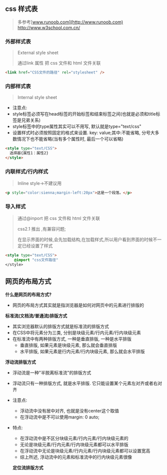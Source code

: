 ## css 样式表

>  多参考[www.runoob.com](http://www.runoob.com)       http://www.w3school.com.cn/

### 外部样式表

>  External style sheet
>
>  通过link 属性 把 css 文件和 html 文件关联

~~~html
<link href="CSS文件的路径" rel="stylesheet" />
~~~





### 内部样式表

> Internal style sheet

- 注意点:
- style标签必须写在head标签的开始标签和结束标签之间(也就是必须和title标签是兄弟关系)
- style标签中的type属性其实可以不用写, 默认就是type="text/css"
- 设置样式时必须按照固定的格式来设置. key: value;其中:不能省略, 分号大多数情况下也不能省略(当有多个属性时, 最后一个可以省略)

~~~html
<style type="text/CSS"> 
  选择器{属性1：属性2}
</style>
~~~



### 内联样式/行内样式

> Inline style->不建议用

~~~html
<p style="color:sienna;margin-left:20px">这是一个段落。</p>
~~~

### 导入样式

> 通过@inport 把 css 文件和 html 文件关联
>
> css2.1 推出 ,有兼容问题;
>
> 在显示界面的时候,会先加载结构,在加载样式,所以用户看到界面的时候不一定已经设置了样式

~~~html
<style type="text/CSS"> 
	@import "css文件路径"
</style>
~~~



## 网页的布局方式

**什么是网页的布局方式?**

- 网页的布局方式其实就是指浏览器是如何对网页中的元素进行排版的

**标准流(文档流/普通流)排版方式**

- 其实浏览器默认的排版方式就是标准流的排版方式
- 在CSS中将元素分为三类, 分别是块级元素/行内元素/行内块级元素
- 在标准流中有两种排版方式, 一种是垂直排版, 一种是水平排版
  - 垂直排版, 如果元素是块级元素, 那么就会垂直排版
  - 水平排版, 如果元素是行内元素/行内块级元素, 那么就会水平排版

**浮动流排版方式**

- 浮动流是一种"半脱离标准流"的排版方式
- 浮动流只有一种排版方式, 就是水平排版. 它只能设置某个元素左对齐或者右对齐

- 注意点:

  - 浮动流中没有居中对齐, 也就是没有center这个取值
  - 在浮动流中是不可以使用margin: 0 auto;

- 特点:

  - 在浮动流中是不区分块级元素/行内元素/行内块级元素的
  - 无论是块级元素/行内元素/行内块级元素都可以水平排版
  - 在浮动流中无论是块级元素/行内元素/行内块级元素都可以设置宽高
  - 综上所述, 浮动流中的元素和标准流中的行内块级元素很像

  **定位流排版方式**

